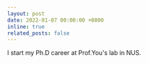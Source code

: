 ```yaml
---
layout: post
date: 2022-01-07 00:00:00 +0800
inline: true
related_posts: false
---
```


I start my Ph.D career at Prof.You's lab in NUS.
